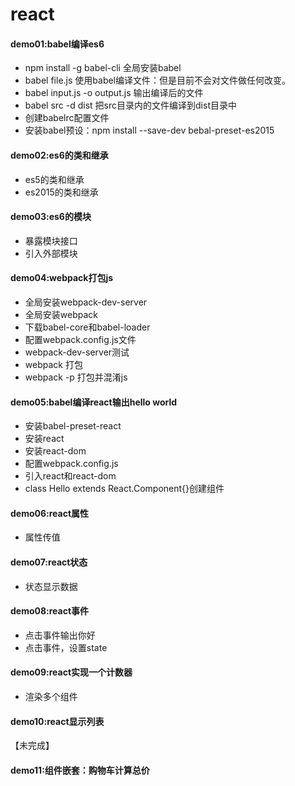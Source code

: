 # react

#### demo01:babel编译es6
* npm install -g babel-cli 全局安装babel
* babel file.js 使用babel编译文件：但是目前不会对文件做任何改变。
* babel input.js -o output.js 输出编译后的文件
* babel src -d dist 把src目录内的文件编译到dist目录中
* 创建babelrc配置文件
* 安装babel预设：npm install --save-dev bebal-preset-es2015

#### demo02:es6的类和继承
* es5的类和继承
* es2015的类和继承

#### demo03:es6的模块
* 暴露模块接口
* 引入外部模块

#### demo04:webpack打包js
* 全局安装webpack-dev-server
* 全局安装webpack
* 下载babel-core和babel-loader
* 配置webpack.config.js文件
* webpack-dev-server测试
* webpack 打包
* webpack -p 打包并混淆js

#### demo05:babel编译react输出hello world
* 安装babel-preset-react
* 安装react
* 安装react-dom
* 配置webpack.config.js
* 引入react和react-dom
* class Hello extends React.Component{}创建组件

#### demo06:react属性
* 属性传值

#### demo07:react状态
* 状态显示数据

#### demo08:react事件
* 点击事件输出你好
* 点击事件，设置state

#### demo09:react实现一个计数器
* 渲染多个组件

#### demo10:react显示列表
【未完成】

#### demo11:组件嵌套：购物车计算总价

